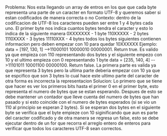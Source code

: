 Problema: Nos esta llegando un array de entros en los que que cada byte representa una parte de un caracter en formato UTF-8 y queremos saber si estan codificados de manera correcta o no
Contexto: dentro de la codificacion de UTF-8 los caracteres pueden ser entre 1 y 4 bytes cada uno.
El primer byte nos indica cuantos bytes tendra el caracter y esto lo indica de la siguiente manera
0XXXXXXX - 1 byte
110XXXXX - 2 bytes
1110XXXX - 3 bytes
11110XXX - 4 bytes
todos los bytes siguientes contienen informacion pero deben empezar con 10 para quedar 10XXXXXX
Ejemplo: 
data = [197, 130, 1] -->11000101 10000010 00000001.    Return true.  Es valido ya que empieza con 110 representando dos bytes y el siguiente empezo con 10 y el ultimo empieza con 0 representando 1 byte
data = [235, 140, 4] -->11101011 10001100 00000100.    Return false. La primera parte es valida ya que representa 3 bytes pero la ultima parte deberia empezar con 10 ya que se espcifico que son 3 bytes lo cual hace este ultimo parte del caracter de otra forma es incorrecta la representacion
Solucion: Lo primero que se tiene que hacer es ver los primeros bits hasta el primer 0 en el primer byte, esto representa el numero de bytes que se estan esperando. Despues de esto se debe mantener un contador que lleve cuenta del numero de bytes que han pasado y si esto coincide con el numero de bytes esperados (si se vio un 110 al principio se esperan 2 bytes). Si se esperan dos bytes en el siguiente byte se verifica que el byte empieze con 10 siginificando que aun es parte del caracter codificado y de otra manera se regresa un false, esto se debe ejecutar dentro de un for que recorra el arreglo entero de enteros para verificar que todos los caracteres UTF-8 sean correctos.